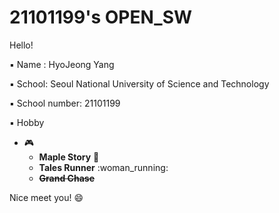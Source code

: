 # 21101199's OPEN_SW
Hello!

▪ Name : HyoJeong Yang

▪ School: Seoul National University of Science and Technology

▪ School number: 21101199

▪ Hobby
- :video_game:  
    * **Maple Story** :maple_leaf:
    * **Tales Runner**  :woman_running: 
    * ~~**Grand Chase**~~

Nice meet you! :smile: